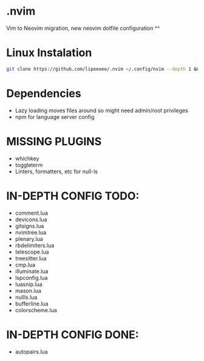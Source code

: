 # .nvim
Vim to Neovim migration,
new neovim dotfile configuration ^^

# Linux Instalation
```bash
git clone https://github.com/lipeeeee/.nvim ~/.config/nvim --depth 1 && nvim
```

# Dependencies
- Lazy loading moves files around so might need admin/root privileges
- npm for language server config

# MISSING PLUGINS
- whichkey
- toggleterm
- Linters, formatters, etc for null-ls

# IN-DEPTH CONFIG TODO:
- comment.lua
- devicons.lua
- gitsigns.lua
- nvimtree.lua
- plenary.lua
- rbdelimiters.lua
- telescope.lua
- treesitter.lua
- cmp.lua
- illuminate.lua
- lspconfig.lua
- luasnip.lua
- mason.lua
- nullls.lua
- bufferline.lua
- colorscheme.lua

# IN-DEPTH CONFIG DONE:
- autopairs.lua

